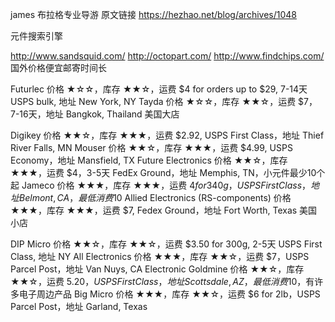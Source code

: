 james
布拉格专业导游
原文链接 https://hezhao.net/blog/archives/1048


元件搜索引擎

http://www.sandsquid.com/
http://octopart.com/
http://www.findchips.com/
国外价格便宜邮寄时间长

Futurlec
价格 ★☆☆，库存 ★★☆，运费 $4 for orders up to $29, 7-14天 USPS bulk, 地址 New York, NY
Tayda
价格 ★☆☆，库存 ★★☆，运费 $7，7-16天，地址 Bangkok, Thailand
美国大店

Digikey
价格 ★★☆，库存 ★★★，运费 $2.92, USPS First Class，地址 Thief River Falls, MN
Mouser
价格 ★★☆，库存 ★★★，运费 $4.99, USPS Economy，地址 Mansfield, TX
Future Electronics
价格 ★★☆，库存 ★★★，运费 $4，3-5天 FedEx Ground，地址 Memphis, TN，小元件最少10个起
Jameco
价格 ★★★，库存 ★★★，运费 $4 for 340g，USPS First Class，地址 Belmont, CA，最低消费$10
Allied Electronics (RS-components)
价格 ★★★，库存 ★★★，运费 $7, Fedex Ground，地址 Fort Worth, Texas
美国小店

DIP Micro
价格 ★★☆，库存 ★★☆，运费 $3.50 for 300g, 2-5天 USPS First Class, 地址 NY
All Electronics
价格 ★★★，库存 ★★☆，运费 $7，USPS Parcel Post，地址 Van Nuys, CA
Electronic Goldmine
价格 ★★☆，库存 ★★☆，运费 $5.20，USPS First Class，地址 Scottsdale, AZ，最低消费$10，有许多电子周边产品
Big Micro
价格 ★★★，库存 ★★☆，运费 $6 for 2lb，USPS Parcel Post，地址 Garland, Texas
